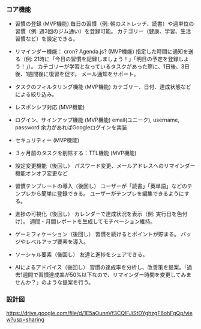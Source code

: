 ### コア機能
- 習慣の登録 (MVP機能)
  毎日の習慣（例: 朝のストレッチ、読書）や週単位の習慣（例: 週3回のジム通い）を登録可能。
  カテゴリー（健康、学習、生活習慣など）を設定できる。

- リマインダー機能： cron? Agenda.js? (MVP機能)
  指定した時間に通知を送る（例: 21時に「今日の習慣を記録しましょう！」「明日の予定を登録しよう！」）。
  カテゴリーが学習となっているタスクがあった際に、1日後、3日後、1週間後に復習を促す。
  メール通知をサポート。

- タスクのフィルタリング機能 (MVP機能)
  カテゴリー、日付、達成状態などによる絞り込み。

- レスポンシブ対応 (MVP機能)

- ログイン、サインアップ機能 (MVP機能)
  email(ユニーク), username, password
  余力があればGoogleログインを実装

- セキュリティー (MVP機能)

- ３ヶ月前のタスクを削除する：TTL機能 (MVP機能)

- 設定変更機能（後回し）
  パスワード変更、メールアドレスへのリマインダー機能オンオフ変更など

- 習慣テンプレートの導入（後回し）
  ユーザーが「読書」「英単語」などのテンプレから簡単に登録できる。
  ユーザーがテンプレを編集できるようにする。

- 進捗の可視化（後回し）
  カレンダーで達成状況を表示（例: 実行日を色付け）。
  週間・月間レポートを生成してモチベーション維持。

- ゲーミフィケーション（後回し）
  習慣を続けるとポイントが貯まる。
  バッジやレベルアップ要素を導入。

- ソーシャル要素（後回し）
  友達と進捗をシェアできる。

- AIによるアドバイス（後回し）
  習慣の達成率を分析し、改善策を提案。「過去1週間で習慣達成率が50%以下なので、リマインダー時間を変更してみませんか？」のような提案を行う。

### 設計図
https://drive.google.com/file/d/1E5aOunnVf3CQlFJiStDYghzgF6ohFgQp/view?usp=sharing